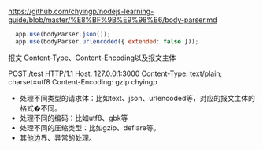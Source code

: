 https://github.com/chyingp/nodejs-learning-guide/blob/master/%E8%BF%9B%E9%98%B6/body-parser.md

```js
  app.use(bodyParser.json());
  app.use(bodyParser.urlencoded({ extended: false }));
```

报文
Content-Type、Content-Encoding以及报文主体

POST /test HTTP/1.1
Host: 127.0.0.1:3000
Content-Type: text/plain; charset=utf8
Content-Encoding: gzip
chyingp

- 处理不同类型的请求体：比如text、json、urlencoded等，对应的报文主体的格式�不同。
- 处理不同的编码：比如utf8、gbk等
- 处理不同的压缩类型：比如gzip、deflare等。
- 其他边界、异常的处理。



